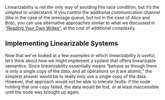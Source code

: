 Linearizability is not the only way of avoiding this race condition, but it’s the simplest to
understand. If you control the additional communication channel (like in the case of the message
queue, but not in the case of Alice and Bob), you can use alternative approaches similar to what we
discussed in [“Reading Your Own Writes”](ch05.html#sec_replication_ryw), at the cost of additional complexity. ## Implementing Linearizable Systems 
Now that we’ve looked at a few examples in which linearizability is useful, let’s think about how we
might implement a system that offers linearizable semantics. Since linearizability essentially means “behave as though there is only a single copy of the data,
and all operations on it are atomic,” the simplest answer would be to really only use a single copy
of the data. However, that approach would not be able to tolerate faults: if the node holding that
one copy failed, the data would be lost, or at least inaccessible until the node was brought up
again.